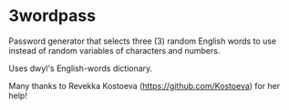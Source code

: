 # 3wordpass
Password generator that selects three (3) random English words to use instead of random variables of characters and numbers.

Uses dwyl's English-words dictionary.

Many thanks to Revekka Kostoeva (https://github.com/Kostoeva) for her help! 